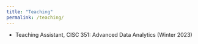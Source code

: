 ```yaml
---
title: "Teaching"
permalink: /teaching/
---
```


<ul>
	<li>
		Teaching Assistant, CISC 351: Advanced Data Analytics (Winter 2023)
	</li>
</ul>
